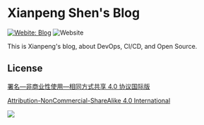 # Xianpeng Shen's Blog

[![Webite: Blog](https://img.shields.io/badge/Website-shenxianpeng.github.io-green?style=flat)](https://shenxianpeng.github.io/)
![Website](https://img.shields.io/website?url=https%3A%2F%2Fshenxianpeng.github.io%2F)


This is Xianpeng's blog, about DevOps, CI/CD, and Open Source.

## License

[署名—非商业性使用—相同方式共享 4.0 协议国际版](https://creativecommons.org/licenses/by-nc-sa/4.0/deed.zh-hans)

[Attribution-NonCommercial-ShareAlike 4.0 International](https://creativecommons.org/licenses/by-nc-sa/4.0/deed.en)

[![](https://licensebuttons.net/l/by-nc-sa/4.0/88x31.png)]()
